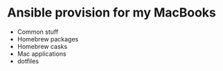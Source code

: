 # Ansible provision for my MacBooks

- Common stuff
- Homebrew packages
- Homebrew casks
- Mac applications
- dotfiles
